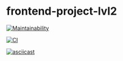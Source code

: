 # frontend-project-lvl2

[![Maintainability](https://api.codeclimate.com/v1/badges/241bc6482dd159483105/maintainability)](https://codeclimate.com/github/Mapuk1/frontend-project-lvl2/maintainability)

[![CI](https://github.com/Mapuk1/frontend-project-lvl2/workflows/CI/badge.svg)](https://github.com/Mapuk1/frontend-project-lvl2/actions)

[![asciicast](https://asciinema.org/a/cs4y3VWuoDzzHePktwg5caXit.svg)](https://asciinema.org/a/cs4y3VWuoDzzHePktwg5caXit)

